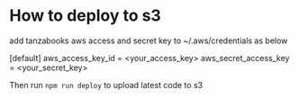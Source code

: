 # How to deploy to s3

add tanzabooks aws access and secret key to ~/.aws/credentials as below

[default]
aws_access_key_id = <your_access_key>
aws_secret_access_key = <your_secret_key> 

Then run `npm run deploy` to upload latest code to s3



